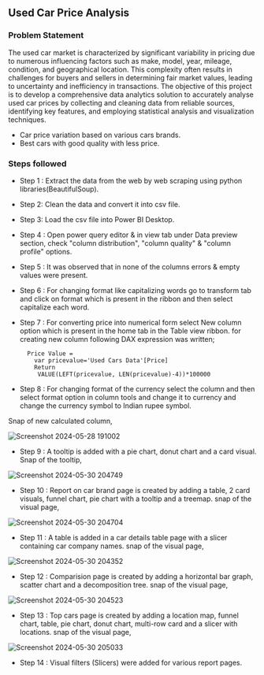 ## Used Car Price Analysis
### Problem Statement
The used car market is characterized by significant variability in pricing due to numerous influencing factors such as make, model, year, mileage, condition, and geographical location. This complexity often results in challenges for buyers and sellers in determining fair market values, leading to uncertainty and inefficiency in transactions. The objective of this project is to develop a comprehensive data analytics solution to accurately analyse used car prices by collecting and cleaning data from reliable sources, identifying key features, and employing statistical analysis and visualization techniques.
- Car price variation based on various cars brands.
- Best cars with good quality with less price.

### Steps followed

- Step 1 : Extract the data from the web by web scraping using python libraries(BeautifulSoup).
- Step 2: Clean the data and convert it into csv file.
- Step 3: Load the csv file into Power BI Desktop.
- Step 4 : Open power query editor & in view tab under Data preview section, check "column distribution", "column quality" & "column profile" options.
- Step 5 : It was observed that in none of the columns errors & empty values were present.
- Step 6 : For changing format like capitalizing words go to transform tab and click on format which is present in the ribbon and then select capitalize each word.
- Step 7 : For converting price into numerical form select New column option which is present in the home tab in the Table view ribbon.
for creating new column following DAX expression was written;
       
        Price Value = 
          var pricevalue='Used Cars Data'[Price]
          Return
           VALUE(LEFT(pricevalue, LEN(pricevalue)-4))*100000
- Step 8 : For changing format of the currency select the column and then select format option in column tools and change it to currency and change the currency symbol to Indian rupee symbol.

Snap of new calculated column,

![Screenshot 2024-05-28 191002](https://github.com/user-attachments/assets/51825800-95a1-4d84-81e9-9ac093a35166)
- Step 9 : A tooltip is added with a pie chart, donut chart and a card visual.
Snap of the tooltip,

![Screenshot 2024-05-30 204749](https://github.com/user-attachments/assets/d8d1bfbd-55b6-4ecc-9528-525d88cb7c0e)
- Step 10 : Report on car brand page is created by adding a table, 2 card visuals, funnel chart, pie chart with a tooltip and a treemap.
snap of the visual page,

![Screenshot 2024-05-30 204704](https://github.com/user-attachments/assets/a13e2fe6-3210-4b33-b014-51a5c9be584f)
- Step 11 : A table is added in a car details table page with a slicer containing car company names.
snap of the visual page,

![Screenshot 2024-05-30 204352](https://github.com/user-attachments/assets/b7898745-7c70-4206-810d-bff58071a2af)
- Step 12 : Comparision page is created by adding a horizontal bar graph, scatter chart and a decomposition tree.
snap of the visual page,

![Screenshot 2024-05-30 204523](https://github.com/user-attachments/assets/19e791c1-9d6b-458a-a1a4-dece640a6309)
- Step 13 : Top cars page is created by adding a location map, funnel chart, table, pie chart, donut chart, multi-row card and a slicer with locations.
snap of the visual page,

![Screenshot 2024-05-30 205033](https://github.com/user-attachments/assets/a687789e-18a0-46c6-b450-78092c1c0f43)
- Step 14 : Visual filters (Slicers) were added for various report pages.
